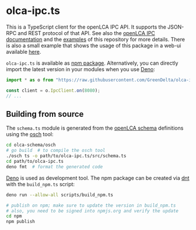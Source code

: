 # olca-ipc.ts

This is a TypeScript client for the openLCA IPC API. It supports the JSON-RPC and REST protocol of that API. See also the [openLCA IPC documentation](https://greendelta.github.io/openLCA-ApiDoc) and the [examples](./test/examples/) of this repository for more details. There is also a small example that shows the usage of this package in a web-ui available [here](https://github.com/GreenDelta/olca-ipc-web-example).

`olca-ipc.ts` is available as [npm package](https://www.npmjs.com/package/olca-ipc). Alternatively, you can directly import the latest version in your modules when you use [Deno](https://deno.com/):

```ts
import * as o from "https://raw.githubusercontent.com/GreenDelta/olca-ipc.ts/main/mod.ts";

const client = o.IpcClient.on(8080);
// ...
```

## Building from source

The `schema.ts` module is generated from the [openLCA schema](https://github.com/GreenDelta/olca-schema) definitions using the [osch](https://github.com/GreenDelta/olca-schema/tree/master/osch) tool:

```bash
cd olca-schema/osch
# go build  # to compile the osch tool
./osch ts -o path/to/olca-ipc.ts/src/schema.ts
cd path/to/olca-ipc.ts
deno fmt  # format the generated code
```

[Deno](https://deno.land/) is used as development tool. The npm package can be created via [dnt](https://github.com/denoland/dnt/) with the `build_npm.ts` script:

```bash
deno run --allow-all scripts/build_npm.ts

# publish on npm; make sure to update the version in build_npm.ts
# also, you need to be signed into npmjs.org and verify the update
cd npm
npm publish
```
